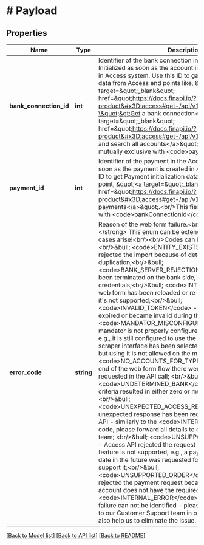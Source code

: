 # # Payload

## Properties

Name | Type | Description | Notes
------------ | ------------- | ------------- | -------------
**bank_connection_id** | **int** | Identifier of the bank connection in the Access API. Initialized as soon as the account import process is started in Access system. Use this ID to gather Bank Connection data from Access end points like, \&quot;&lt;a target&#x3D;\&quot;_blank\&quot; href&#x3D;\&quot;https://docs.finapi.io/?product&#x3D;access#get-/api/v1/bankConnections/-id-\&quot;&gt;Get a bank connection&lt;/a&gt;\&quot; or \&quot;&lt;a target&#x3D;\&quot;_blank\&quot; href&#x3D;\&quot;https://docs.finapi.io/?product&#x3D;access#get-/api/v1/accounts\&quot;&gt;Get and search all accounts&lt;/a&gt;\&quot;.&lt;br/&gt;This field is mutually exclusive with &lt;code&gt;paymentId&lt;/code&gt;. | [optional]
**payment_id** | **int** | Identifier of the payment in the Access API. Initialized as soon as the payment is created in Access system. Use this ID to get Payment initialization data from the Access end point, \&quot;&lt;a target&#x3D;\&quot;_blank\&quot; href&#x3D;\&quot;https://docs.finapi.io/?product&#x3D;access#get-/api/v1/payments\&quot;&gt;Get payments&lt;/a&gt;\&quot;.&lt;br/&gt;This field is mutually exclusive with &lt;code&gt;bankConnectionId&lt;/code&gt;. | [optional]
**error_code** | **string** | Reason of the web form failure.&lt;br/&gt;&lt;strong&gt;NOTE:&lt;/strong&gt; This enum can be extended in the future as new cases arise!&lt;br/&gt;&lt;br/&gt;Codes can be interpreted as follows:&lt;br/&gt;&amp;bull; &lt;code&gt;ENTITY_EXISTS&lt;/code&gt; - Access API rejected the import because of detected bank connection duplication;&lt;br/&gt;&amp;bull; &lt;code&gt;BANK_SERVER_REJECTION&lt;/code&gt; - the flow has been terminated on the bank side, e.g., in case of incorrect credentials;&lt;br/&gt;&amp;bull; &lt;code&gt;INTERRUPTED&lt;/code&gt; - web form has been reloaded or re-opened on a step where it&#39;s not supported;&lt;br/&gt;&amp;bull; &lt;code&gt;INVALID_TOKEN&lt;/code&gt; - the given access token expired or became invalid during the flow; &lt;br/&gt;&amp;bull; &lt;code&gt;MANDATOR_MISCONFIGURATION&lt;/code&gt; - the mandator is not properly configured on the Access side, e.g., it is still configured to use the old web form, or the scraper interface has been selected by the Web Form 2.0 but using it is not allowed on the mandator level;&lt;br/&gt;&amp;bull; &lt;code&gt;NO_ACCOUNTS_FOR_TYPE_LIST&lt;/code&gt; - in the end of the web form flow there were no accounts of type requested in the API call; &lt;br/&gt;&amp;bull; &lt;code&gt;UNDETERMINED_BANK&lt;/code&gt; - the given search criteria resulted in either zero or multiple bank entries;&lt;br/&gt;&amp;bull; &lt;code&gt;UNEXPECTED_ACCESS_RESPONSE&lt;/code&gt; - an unexpected response has been received from the Access API - similarly to the &lt;code&gt;INTERNAL_ERROR&lt;/code&gt; code, please forward all details to our Customer Support team; &lt;br/&gt;&amp;bull; &lt;code&gt;UNSUPPORTED_FEATURE&lt;/code&gt; - Access API rejected the request because the requested feature is not supported, e.g., a payment with the execution date in the future was requested for a bank that does not support it;&lt;br/&gt;&amp;bull; &lt;code&gt;UNSUPPORTED_ORDER&lt;/code&gt; - Access API rejected the payment request because the associated account does not have the required capabilities;&lt;br/&gt;&amp;bull; &lt;code&gt;INTERNAL_ERROR&lt;/code&gt; - the reason of the failure can not be identified - please forward all the details to our Customer Support team in order to get more info and also help us to eliminate the issue. | [optional]

[[Back to Model list]](../../README.md#models) [[Back to API list]](../../README.md#endpoints) [[Back to README]](../../README.md)
